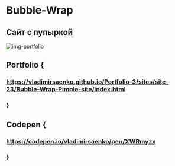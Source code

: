 # Bubble-Wrap

## Сайт с пупыркой

![img-portfolio](https://user-images.githubusercontent.com/56477695/155013763-3685f31c-3db4-4b36-83d7-61aa92a4adf0.png)

## Portfolio {

### https://vladimirsaenko.github.io/Portfolio-3/sites/site-23/Bubble-Wrap-Pimple-site/index.html

### }

## Codepen {

### https://codepen.io/vladimirsaenko/pen/XWRmyzx

### }
